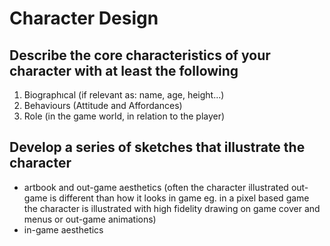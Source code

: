 # Character Design

## Describe the core characteristics of your character with at least the following
1. Biographıcal (if relevant as: name, age, height...)
2. Behaviours (Attitude and Affordances)
3. Role (in the game world, in relation to the player)

## Develop a series of sketches that illustrate the character
- artbook and out-game aesthetics (often the character illustrated out-game is different than how it looks in game eg. in a pixel based game the character is illustrated with high fidelity drawing on game cover and menus or out-game animations)
- in-game aesthetics
